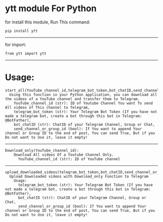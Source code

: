 # ytt module For Python

for install this module, Run This command:
```
pip install ytt
```
-----------------------------------------
 
for import:
 
```
from ytt import ytt
```

-----------------------------

# Usage:

```
start_all(YouTube_channel_id,telegram_bot_token,bot_chatID,send_channel_or_group_id=None):
  Using this function in your Python application, you can download all the videos of a YouTube channel and transfer them to Telegram.
    YouTube_channel_id (str): ID of Youtube Channel You want To send All videos of This channel to Telegram,
    telegram_bot_token (str): Your Telegram Bot Token (If you have not made a telegram bot, create a bot through this bot in Telegram: @BotFather),
    bot_chatID (str): ChatID of your Telegram Channel, Group or Chat,
    send_channel_or_group_id (bool): If You want to append Your channel or Group ID to the end of post, You can send True, But if you Do not want to Use it, leave it empty!
```
----------------------------------------

```
Download_only(YouTube_channel_id):
    Download All videos Of a Youtube Channel Only.
      YouTube_channel_id (str): ID of YouTube channel
```
--------------------------------------

```
upload_downloaded_videos(telegram_bot_token,bot_chatID,send_channel_or_group_id=None):
  Upload Downloaded videos with Download_only Function to Telegram
    Usage:
      telegram_bot_token (str): Your Telegram Bot Token (If you have not made a telegram bot, create a bot through this bot in Telegram: @BotFather),
      bot_chatID (str): ChatID of your Telegram Channel, Group or Chat,
      send_channel_or_group_id (bool): If You want to append Your channel or Group ID to the end of post, You can send True, But if you Do not want to Use it, leave it empty!
```

